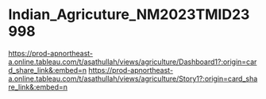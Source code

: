 # Indian_Agricuture_NM2023TMID23998
https://prod-apnortheast-a.online.tableau.com/t/asathullah/views/agriculture/Dashboard1?:origin=card_share_link&:embed=n
https://prod-apnortheast-a.online.tableau.com/t/asathullah/views/agriculture/Story1?:origin=card_share_link&:embed=n
